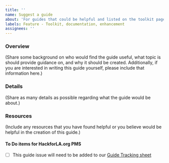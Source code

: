 ```yaml
---
title: ''
name: Suggest a guide
about: 'For guides that could be helpful and listed on the toolkit page. '
labels: Feature - Toolkit, documentation, enhancement
assignees: ''
---
```


### Overview 
(Share some background on who would find the guide useful, what topic is should provide guidance on, and why it should be created. Additionally, if you are interested in writing this guide yourself, please include that information here.)

### Details
(Share as many details as possible regarding what the guide would be about.)

### Resources
(Include any resources that you have found helpful or you believe would be helpful in the creation of this guide.)

#### To Do items for HackforLA.org PMS
- [ ] This guide issue will need to be added to our [Guide Tracking sheet](https://docs.google.com/spreadsheets/d/1omYkR_WeploNuOkF3Pqsg6DhIdej5SS2EBbG9FRefbA/edit?usp=sharing)
